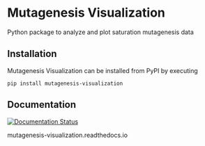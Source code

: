 # Mutagenesis Visualization
Python package to analyze and plot saturation mutagenesis data


## Installation

Mutagenesis Visualization can be installed from PyPI by executing

```
pip install mutagenesis-visualization
```

## Documentation

[![Documentation Status](https://readthedocs.org/projects/mutagenesis-visualization/badge/?version=latest)](https://mutagenesis-visualization.readthedocs.io/en/latest/?badge=latest)

mutagenesis-visualization.readthedocs.io